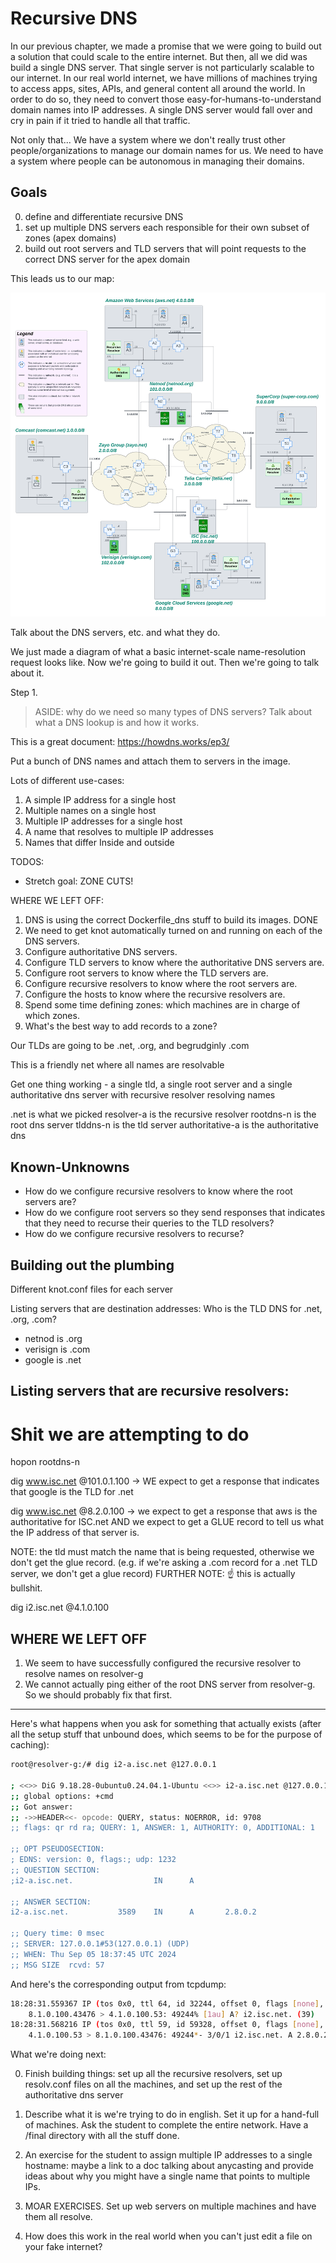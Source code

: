 # Recursive DNS

In our previous chapter, we made a promise that we were going to build out a solution that could scale to the entire internet. But then, all we did was build a single DNS server. That single server is not particularly scalable to our internet. In our real world internet, we have millions of machines trying to access apps, sites, APIs, and general content all around the world. In order to do so, they need to convert those easy-for-humans-to-understand domain names into IP addresses. A single DNS server would fall over and cry in pain if it tried to handle all that traffic.

Not only that... We have a system where we don't really trust other people/organizations to manage our domain names for us. We need to have a system where people can be autonomous in managing their domains.

## Goals

0. define and differentiate recursive DNS
1. set up multiple DNS servers each responsible for their own subset of zones (apex domains)
2. build out root servers and TLD servers that will point requests to the correct DNS server for the apex domain

This leads us to our map:

![Network map of a large internetwork](./nr-recursive-dns.png)

Talk about the DNS servers, etc. and what they do.

We just made a diagram of what a basic internet-scale name-resolution request looks like. Now we're going to build it out. Then we're going to talk about it.

Step 1.

> ASIDE: why do we need so many types of DNS servers? 
> Talk about what a DNS lookup is and how it works.

This is a great document: https://howdns.works/ep3/

Put a bunch of DNS names and attach them to servers in the image.

Lots of different use-cases:

1. A simple IP address for a single host
2. Multiple names on a single host
3. Multiple IP addresses for a single host
4. A name that resolves to multiple IP addresses
5. Names that differ Inside and outside 


TODOS:

- Stretch goal: ZONE CUTS!


WHERE WE LEFT OFF:

1. DNS is using the correct Dockerfile_dns stuff to build its images. DONE
1. We need to get knot automatically turned on and running on each of the DNS servers.
1. Configure authoritative DNS servers.
1. Configure TLD servers to know where the authoritative DNS servers are.
1. Configure root servers to know where the TLD servers are.
1. Configure recursive resolvers to know where the root servers are.
1. Configure the hosts to know where the recursive resolvers are.
1. Spend some time defining zones: which machines are in charge of which zones.
1. What's the best way to add records to a zone?

Our TLDs are going to be .net, .org, and begrudginly .com

This is a friendly net where all names are resolvable

Get one thing working - a single tld, a single root server and a single authoritative dns server with recursive resolver resolving names

.net is what we picked
resolver-a is the recursive resolver
rootdns-n is the root dns server
tlddns-n is the tld server
authoritative-a is the authoritative dns

## Known-Unknowns
- How do we configure recursive resolvers to know where the root servers are?
- How do we configure root servers so they send responses that indicates that they need to recurse their queries to the TLD resolvers?
- How do we configure recursive resolvers to recurse?

## Building out the plumbing

Different knot.conf files for each server

Listing servers that are destination addresses:
Who is the TLD DNS for .net, .org, .com?

- netnod is .org
- verisign is .com
- google is .net

Listing servers that are recursive resolvers:
- 

# Shit we are attempting to do
hopon rootdns-n

dig www.isc.net @101.0.1.100
-> WE expect to get a response that indicates that google is the TLD for .net

dig www.isc.net @8.2.0.100
-> we expect to get a response that aws is the authoritative for ISC.net AND we expect to get a GLUE record to tell us what the IP address of that server is.

NOTE: the tld must match the name that is being requested, otherwise we don't get the glue record. (e.g. if we're asking a .com record for a .net TLD server, we don't get a glue record)
FURTHER NOTE: ☝️ this is actually bullshit.

dig i2.isc.net @4.1.0.100

## WHERE WE LEFT OFF

1. We seem to have successfully configured the recursive resolver to resolve names on resolver-g
2. We cannot actually ping either of the root DNS server from resolver-g. So we should probably fix that first.

---------------------------------

Here's what happens when you ask for something that actually exists (after all the setup stuff that unbound does, which seems to be for the purpose of caching):

```bash
root@resolver-g:/# dig i2-a.isc.net @127.0.0.1

; <<>> DiG 9.18.28-0ubuntu0.24.04.1-Ubuntu <<>> i2-a.isc.net @127.0.0.1
;; global options: +cmd
;; Got answer:
;; ->>HEADER<<- opcode: QUERY, status: NOERROR, id: 9708
;; flags: qr rd ra; QUERY: 1, ANSWER: 1, AUTHORITY: 0, ADDITIONAL: 1

;; OPT PSEUDOSECTION:
; EDNS: version: 0, flags:; udp: 1232
;; QUESTION SECTION:
;i2-a.isc.net.                  IN      A

;; ANSWER SECTION:
i2-a.isc.net.           3589    IN      A       2.8.0.2

;; Query time: 0 msec
;; SERVER: 127.0.0.1#53(127.0.0.1) (UDP)
;; WHEN: Thu Sep 05 18:37:45 UTC 2024
;; MSG SIZE  rcvd: 57
```

And here's the corresponding output from tcpdump:

```bash
18:28:31.559367 IP (tos 0x0, ttl 64, id 32244, offset 0, flags [none], proto UDP (17), length 67)
    8.1.0.100.43476 > 4.1.0.100.53: 49244% [1au] A? i2.isc.net. (39)
18:28:31.568216 IP (tos 0x0, ttl 59, id 59328, offset 0, flags [none], proto UDP (17), length 115)
    4.1.0.100.53 > 8.1.0.100.43476: 49244*- 3/0/1 i2.isc.net. A 2.8.0.2, i2.isc.net. A 3.8.0.2, i2.isc.net. A 100.0.1.2 (87)
```

What we're doing next:

0. Finish building things: set up all the recursive resolvers, set up resolv.conf files on all the machines, and set up the rest of the authoritative dns server

1. Describe what it is we're trying to do in english. Set it up for a hand-full of machines. Ask the student to complete the entire network. Have a /final directory with all the stuff done.

2. An exercise for the student to assign multiple IP addresses to a single hostname: maybe a link to a doc talking about anycasting and provide ideas about why you might have a single name that points to multiple IPs.

3. MOAR EXERCISES. Set up web servers on multiple machines and have them all resolve.

4. How does this work in the real world when you can't just edit a file on your fake internet?
